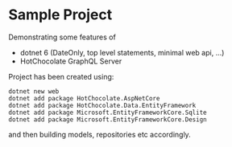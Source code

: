 # Sample Project

Demonstrating some features of 
- dotnet 6 (DateOnly, top level statements, minimal web api, ...)
- HotChocolate GraphQL Server

Project has been created using:

``` console
dotnet new web
dotnet add package HotChocolate.AspNetCore
dotnet add package HotChocolate.Data.EntityFramework
dotnet add package Microsoft.EntityFrameworkCore.Sqlite
dotnet add package Microsoft.EntityFrameworkCore.Design
```

and then building models, repositories etc accordingly.

